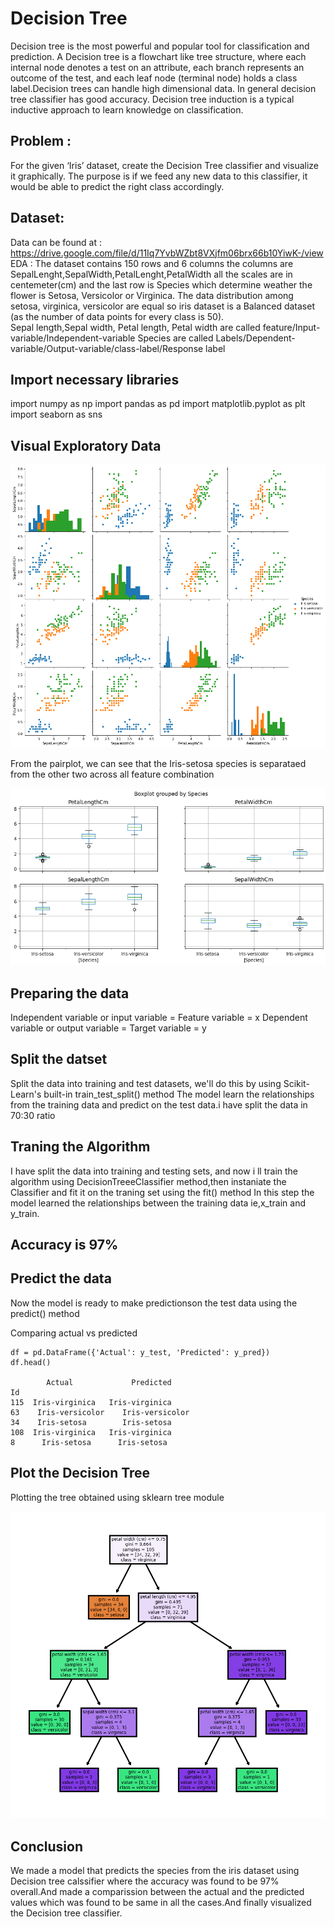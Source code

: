 # Decision Tree

Decision tree is the most powerful and popular tool for classification and prediction. A Decision tree is a flowchart like tree structure, where each internal node denotes a test on an attribute, each branch represents an outcome of the test, and each leaf node (terminal node) holds a class label.Decision trees can handle high dimensional data. In general decision tree classifier has good accuracy. Decision tree induction is a typical inductive approach to learn knowledge on classification.
 
## Problem :
   
For the given ‘Iris’ dataset, create the Decision Tree classifier and visualize it graphically. The purpose is if we feed any new data to this classifier, it would be able to predict the right class accordingly.
   
## Dataset:
  
   Data can be found at :  https://drive.google.com/file/d/11Iq7YvbWZbt8VXjfm06brx66b10YiwK-/view
EDA : The dataset contains 150 rows and 6 columns the columns are SepalLenght,SepalWidth,PetalLenght,PetalWidth all the scales are in centemeter(cm) and the last row is Species which determine weather the flower is Setosa, Versicolor or Virginica.
The data distribution among setosa, virginica, versicolor are equal so iris dataset is a Balanced dataset (as the number of data points for every class is 50).<br>
Sepal length,Sepal width, Petal length, Petal width are called feature/Input-variable/Independent-variable Species are called Labels/Dependent-variable/Output-variable/class-label/Response label

## Import necessary libraries
  
 import numpy as np
 import pandas as pd
 import matplotlib.pyplot as plt
 import seaborn as sns
 
## Visual Exploratory Data
 
  <a><img src='img/iris_deci.png' /></a>
  
From the pairplot, we can see that the Iris-setosa species is separataed from the other two across all feature combination

<a><img src='img/iris_box.png' /></a>
  
## Preparing the data
 
 Independent variable or input variable = Feature variable = x
 Dependent variable or output variable = Target variable = y
 
## Split the datset

Split the data into training and test datasets, we'll do this by using Scikit-Learn's built-in train_test_split() method The model learn the relationships from the training data and predict on the test data.i have split the data in 70:30 ratio
 
## Traning the Algorithm

I have split the data into training and testing sets, and now i ll train the algorithm using DecisionTreeeClassifier method,then instaniate the Classifier and fit it on the traning set using the fit() method In this step the model learned the relationships between the training data ie,x_train and y_train.
 
 ## Accuracy is 97%
 
## Predict the data
 
Now the model is ready to make predictionson the test data using the predict() method
 
   Comparing actual vs predicted

    df = pd.DataFrame({'Actual': y_test, 'Predicted': y_pred})  
    df.head()
    
        	Actual	           Predicted
    Id		
    115	 Iris-virginica	  Iris-virginica
    63	  Iris-versicolor	 Iris-versicolor
    34	  Iris-setosa	     Iris-setosa
    108	 Iris-virginica	  Iris-virginica
    8	   Iris-setosa     	Iris-setosa
 
## Plot the Decision Tree

Plotting the tree obtained using sklearn tree module

<a><img src='img/Deci_tree.png' /></a>
  
## Conclusion
We made a model that predicts the species from the iris dataset using Decision tree calssifier where the accuracy was found to be 97% overall.And made a comparission between the actual and the predicted values which was found to be same in all the cases.And finally visualized the Decision tree classifier.
